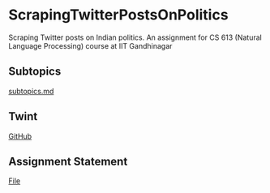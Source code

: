 # ScrapingTwitterPostsOnPolitics
Scraping Twitter posts on Indian politics. An assignment for CS 613 (Natural Language Processing) course at IIT Gandhinagar

## Subtopics 

[subtopics.md](https://github.com/frank-chris/ScrapingTwitterPostsOnPolitics/blob/main/subtopics.md)

## Twint

[GitHub](https://github.com/twintproject/twint)

## Assignment Statement

[File](https://drive.google.com/file/d/1mAlWNu8RjaaUHk1ZBU0jjvs78WLCW2r4/view)
